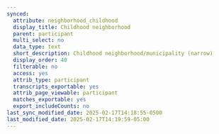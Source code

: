 ```yaml
---
synced:
  attribute: neighborhood_childhood
  display_title: Childhood neighborhood
  parent: participant
  multi_select: no
  data_type: text
  short_description: Childhood neighborhood/municipality (narrow)
  display_order: 40
  filterable: no
  access: yes
  attrib_type: participant
  transcripts_exportable: yes
  attrib_page_viewable: participant
  matches_exportable: yes
  export_includeCounts: no
last_sync_modified_date: 2025-02-17T14:18:55-0500
last_modified_date: 2025-02-17T14:19:59-05:00
---
```

